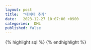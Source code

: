 ```yaml
---
layout: post
title:  "데이터 추가"
date:   2023-12-27 10:07:00 +0900
categories:  DML
published: false
---
```


{% highlight sql %}
{% endhighlight %}